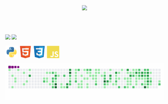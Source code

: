 <h1 align="center">
    <img src="https://readme-typing-svg.herokuapp.com/?font=Righteous&size=35&center=true&vCenter=true&width=500&height=70&duration=4000&color=F773E7FD&lines=Olá!+👋🏽;+Eu+sou+a+Ellóra!;"/>
</h1>
<br/><br/><br/>
<div>
  <img height="150em" src="https://github-readme-stats.vercel.app/api?username=olie-dc&show_icons=true&theme=dracula&include_all_commits=true&count_private=true"/>
  <img height="120em" src="https://github-readme-stats.vercel.app/api/top-langs/?username=olie-dc&layout=compact&langs_count=7&theme=dracula"/>
</div>


<div style="display: inline_block"><br>
  <img align="center" alt="ello-Python" heigth="30" width="40" src="https://raw.githubusercontent.com/devicons/devicon/master/icons/python/python-original.svg">
  <img align="center" alt="ello-HTML" heigth="30" width="40" src="https://raw.githubusercontent.com/devicons/devicon/master/icons/html5/html5-original.svg">
  <img align="center" alt="ello-CSS" heigth="30" width="40" src="https://raw.githubusercontent.com/devicons/devicon/master/icons/css3/css3-original.svg">
  <img align="center" alt="java-script" heigth="30" width="40" src="https://raw.githubusercontent.com/devicons/devicon/master/icons/javascript/javascript-plain.svg">
</div>

![Cobrinha dos Commits](https://raw.githubusercontent.com/Platane/snk/main/github-contribution-grid-snake.gif)
